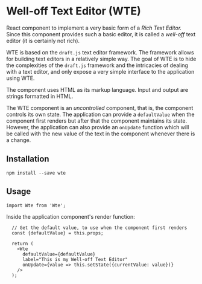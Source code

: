 # Well-off Text Editor (WTE)

React component to implement a very basic form of a _Rich Text Editor._
Since this component provides such a basic editor, it is called a
_well-off_ text editor (it is certainly not rich).

WTE is based on the `draft.js` text editor framework. The framework
allows for building text editors in a relatively simple way. The goal
of WTE is to hide the complexities of the `draft.js` framework and the
intricacies of dealing with a text editor, and only expose a very simple
interface to the application using WTE.

The component uses HTML as its markup language. Input and output are
strings formatted in HTML.

The WTE component is an _uncontrolled_ component, that is, the component
controls its own state. The application can provide a `defaultValue`
when the component first renders but after that the component maintains
its state. However, the application can also provide an
`onUpdate` function which will be called with the new value of the
text in the component whenever there is a change.

## Installation

```
npm install --save wte
```

## Usage

```
import Wte from 'Wte';
```

Inside the application component's render function:

```
  // Get the default value, to use when the component first renders
  const {defaultValue} = this.props;

  return (
    <Wte
      defaultValue={defaultValue}
      label="This is my Well-off Text Editor"
      onUpdate={value => this.setState({currentValue: value})}
    />
  );
```
